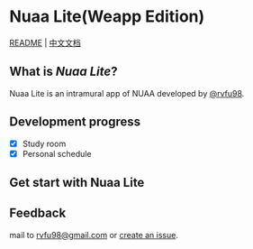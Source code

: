 # Nuaa Lite(Weapp Edition)
[README](README.md) | [中文文档](README_zh.md)
## What is *Nuaa Lite*?
Nuaa Lite is an intramural app of NUAA developed by [@rvfu98](https://github.com/rvfu).
## Development progress
- [x] Study room
- [x] Personal schedule
## Get start with Nuaa Lite

## Feedback
mail to [rvfu98@gmail.com](mailto:rvfu98@gmail.com) or [create an issue](https://github.com/rvfu/nuaalite-weapp/issues/new).
